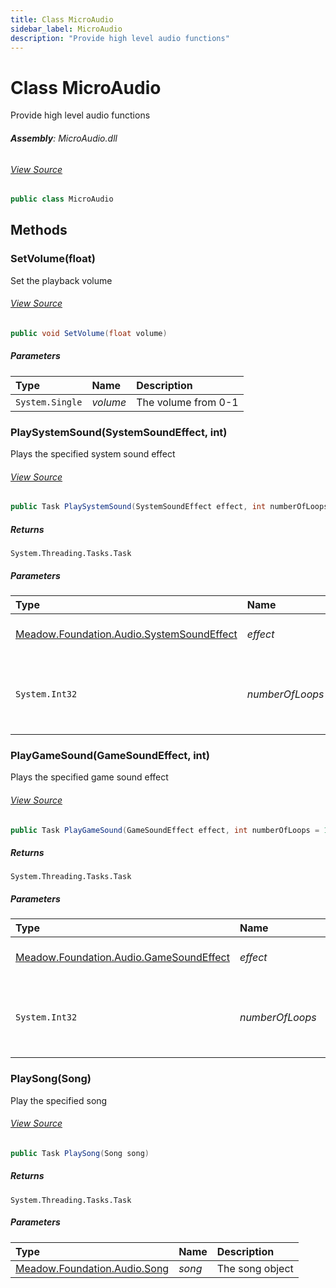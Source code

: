 ```yaml
---
title: Class MicroAudio
sidebar_label: MicroAudio
description: "Provide high level audio functions"
---
```

# Class MicroAudio
Provide high level audio functions

###### **Assembly**: MicroAudio.dll
###### [View Source](https://github.com/WildernessLabs/Meadow.Foundation.git/blob/develop/Source/Meadow.Foundation.Libraries_and_Frameworks/Audio.MicroAudio/Driver/MicroAudio.cs#L9)
```csharp title="Declaration"
public class MicroAudio
```
## Methods
### SetVolume(float)
Set the playback volume
###### [View Source](https://github.com/WildernessLabs/Meadow.Foundation.git/blob/develop/Source/Meadow.Foundation.Libraries_and_Frameworks/Audio.MicroAudio/Driver/MicroAudio.cs#L29)
```csharp title="Declaration"
public void SetVolume(float volume)
```

##### Parameters

| Type | Name | Description |
|:--- |:--- |:--- |
| `System.Single` | *volume* | The volume from 0-1 |

### PlaySystemSound(SystemSoundEffect, int)
Plays the specified system sound effect
###### [View Source](https://github.com/WildernessLabs/Meadow.Foundation.git/blob/develop/Source/Meadow.Foundation.Libraries_and_Frameworks/Audio.MicroAudio/Driver/MicroAudio.cs#L39)
```csharp title="Declaration"
public Task PlaySystemSound(SystemSoundEffect effect, int numberOfLoops = 1)
```

##### Returns

`System.Threading.Tasks.Task`

##### Parameters

| Type | Name | Description |
|:--- |:--- |:--- |
| [Meadow.Foundation.Audio.SystemSoundEffect](../Meadow.Foundation.Audio/SystemSoundEffect) | *effect* | The sound effect to play |
| `System.Int32` | *numberOfLoops* | The number of times to play the sound effect |

### PlayGameSound(GameSoundEffect, int)
Plays the specified game sound effect
###### [View Source](https://github.com/WildernessLabs/Meadow.Foundation.git/blob/develop/Source/Meadow.Foundation.Libraries_and_Frameworks/Audio.MicroAudio/Driver/MicroAudio.cs#L54)
```csharp title="Declaration"
public Task PlayGameSound(GameSoundEffect effect, int numberOfLoops = 1)
```

##### Returns

`System.Threading.Tasks.Task`

##### Parameters

| Type | Name | Description |
|:--- |:--- |:--- |
| [Meadow.Foundation.Audio.GameSoundEffect](../Meadow.Foundation.Audio/GameSoundEffect) | *effect* | The sound effect to play |
| `System.Int32` | *numberOfLoops* | The number of times to play the sound effect |

### PlaySong(Song)
Play the specified song
###### [View Source](https://github.com/WildernessLabs/Meadow.Foundation.git/blob/develop/Source/Meadow.Foundation.Libraries_and_Frameworks/Audio.MicroAudio/Driver/MicroAudio.cs#L68)
```csharp title="Declaration"
public Task PlaySong(Song song)
```

##### Returns

`System.Threading.Tasks.Task`

##### Parameters

| Type | Name | Description |
|:--- |:--- |:--- |
| [Meadow.Foundation.Audio.Song](../Meadow.Foundation.Audio/Song) | *song* | The song object |

